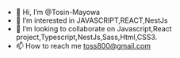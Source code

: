 - 👋 Hi, I’m @Tosin-Mayowa
- 👀 I’m interested in JAVASCRIPT,REACT,NestJs
- 💞️ I’m looking to collaborate on Javascript,React project,Typescript,NestJs,Sass,Html,CSS3.
- 📫 How to reach me toss800@gmail.com

<!---
Tosin-Mayowa/Tosin-Mayowa is a ✨ special ✨ repository because its `README.md` (this file) appears on your GitHub profile.
You can click the Preview link to take a look at your changes.
--->
